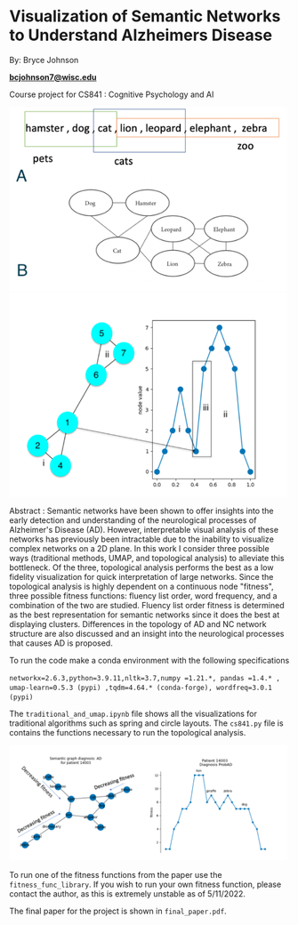 # Visualization of Semantic Networks to Understand Alzheimers Disease

By: Bryce Johnson 

**bcjohnson7@wisc.edu**

Course project for CS841 : Cognitive Psychology and AI

<img src="fig1.png" width="500"> <img src="fig2.png" width="500">

Abstract : Semantic networks have been shown to offer insights into the early detection and understanding of the neurological processes of Alzheimer's Disease (AD). However, interpretable visual analysis of these networks has previously been intractable due to the inability to visualize complex networks on a 2D plane. In this work I consider three possible ways (traditional methods, UMAP, and topological analysis) to alleviate this bottleneck. Of the three, topological analysis performs the best as a low fidelity visualization for quick interpretation of large networks. Since the topological analysis is highly dependent on a continuous node "fitness", three possible fitness functions: fluency list order, word frequency, and a combination of the two are studied. Fluency list order fitness is determined as the best representation for semantic networks since it does the best at displaying clusters. Differences in the topology of AD and NC network structure are also discussed and an insight into the neurological processes that causes AD is proposed.

To run the code make a conda environment with the following specifications

`networkx=2.6.3,python=3.9.11,nltk=3.7,numpy =1.21.*, pandas =1.4.* , umap-learn=0.5.3 (pypi) ,tqdm=4.64.* (conda-forge), wordfreq=3.0.1 (pypi) `

The `traditional_and_umap.ipynb` file shows all the visualizations for traditional algorithms such as spring and circle layouts. The `cs841.py` file is contains the functions necessary to run the topological analysis. 

<img src="fig5.png" width="500">

To run one of the fitness functions from the paper use the `fitness_func_library`. If you wish to run your own fitness function, please contact the author, as this is extremely unstable as of 5/11/2022. 

The final paper for the project is shown in `final_paper.pdf`. 
